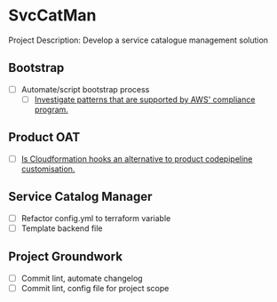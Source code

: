 # SvcCatMan
Project Description: Develop a service catalogue management solution

## Bootstrap
- [ ] Automate/script bootstrap process
  - [ ] [Investigate patterns that are supported by AWS' compliance program.](https://aws.amazon.com/compliance/services-in-scope/)

## Product OAT
- [ ] [Is Cloudformation hooks an alternative to product codepipeline customisation.](https://eu-west-2.console.aws.amazon.com/cloudformation/hooks/overview?region=eu-west-2)

## Service Catalog Manager
- [ ] Refactor config.yml to terraform variable
- [ ] Template backend file

## Project Groundwork
- [ ] Commit lint, automate changelog
- [ ] Commit lint, config file for project scope
